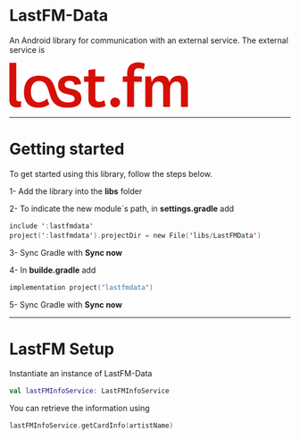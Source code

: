 # LastFM-Data

An Android library for communication with an external service. The external service is

![alt tag](images/lastfm.png)

----

# Getting started

To get started using this library, follow the steps below.

1- Add the library into the **libs** folder

2- To indicate the new module´s path, in **settings.gradle** add 

```kotlin
include ':lastfmdata'    
project(':lastfmdata').projectDir = new File('libs/LastFMData')
```

3- Sync Gradle with **Sync now**

4- In **builde.gradle** add
```kotlin
implementation project("lastfmdata")
```

5- Sync Gradle with **Sync now**

----

# LastFM Setup

Instantiate an instance of LastFM-Data
```kotlin
val lastFMInfoService: LastFMInfoService
```

You can retrieve the information using
```kotlin
lastFMInfoService.getCardInfo(artistName)
```
